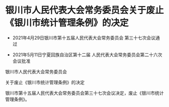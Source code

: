 # 银川市人民代表大会常务委员会关于废止《银川市统计管理条例》的决定

- 2021年4月29日银川市第十五届人民代表大会常务委员会
  第三十七次会议通过

- 2021年5月11日宁夏回族自治区第十二届
  人民代表大会常务委员会第二十六次会议批准

<!-- INFO END -->

银川市人民代表大会常务委员会

关于废止《银川市统计管理条例》的决定

银川市第十五届人民代表大会常务委员会第三十七次会议决定，废止《银川市统计管理条例》。
